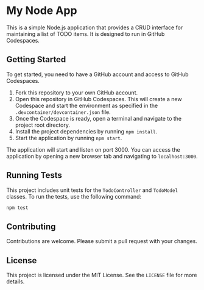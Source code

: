 # My Node App

This is a simple Node.js application that provides a CRUD interface for maintaining a list of TODO items. It is designed to run in GitHub Codespaces.

## Getting Started

To get started, you need to have a GitHub account and access to GitHub Codespaces.

1. Fork this repository to your own GitHub account.
2. Open this repository in GitHub Codespaces. This will create a new Codespace and start the environment as specified in the `.devcontainer/devcontainer.json` file.
3. Once the Codespace is ready, open a terminal and navigate to the project root directory.
4. Install the project dependencies by running `npm install`.
5. Start the application by running `npm start`.

The application will start and listen on port 3000. You can access the application by opening a new browser tab and navigating to `localhost:3000`.

## Running Tests

This project includes unit tests for the `TodoController` and `TodoModel` classes. To run the tests, use the following command:

```bash
npm test
```

## Contributing

Contributions are welcome. Please submit a pull request with your changes.

## License

This project is licensed under the MIT License. See the `LICENSE` file for more details.